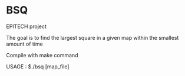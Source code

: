 # BSQ
EPITECH project


The goal is to find the largest square in a given map within the smallest amount of time  

Compile with make command

USAGE : $./bsq [map_file]
